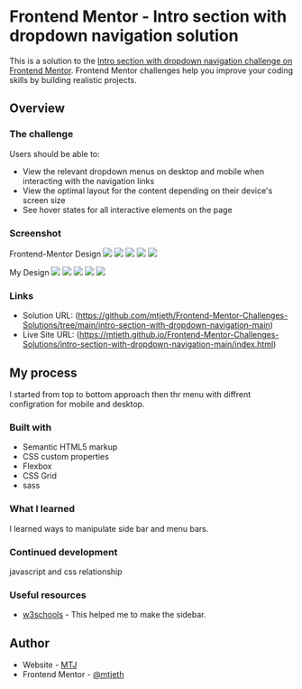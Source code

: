 # Frontend Mentor - Intro section with dropdown navigation solution

This is a solution to the [Intro section with dropdown navigation challenge on Frontend Mentor](https://www.frontendmentor.io/challenges/intro-section-with-dropdown-navigation-ryaPetHE5). Frontend Mentor challenges help you improve your coding skills by building realistic projects. 

## Overview

### The challenge

Users should be able to:

- View the relevant dropdown menus on desktop and mobile when interacting with the navigation links
- View the optimal layout for the content depending on their device's screen size
- See hover states for all interactive elements on the page

### Screenshot

Frontend-Mentor Design
![](./orginal_design/active-states.jpg)
![](./orginal_design/desktop-design.jpg)
![](./orginal_design/mobile-design.jpg)
![](./orginal_design/mobile-menu-collapsed.jpg)
![](./orginal_design/mobile-menu-expanded.jpg)

My Design
![](./my_design/active-states.jpg)
![](./my_design/desktop-design.jpg)
![](./my_design/mobile-design.jpg)
![](./my_design/mobile-menu-collapsed.jpg)
![](./my_design/mobile-menu-expanded.jpg)


### Links

- Solution URL: (https://github.com/mtjeth/Frontend-Mentor-Challenges-Solutions/tree/main/intro-section-with-dropdown-navigation-main)
- Live Site URL: (https://mtjeth.github.io/Frontend-Mentor-Challenges-Solutions/intro-section-with-dropdown-navigation-main/index.html)

## My process
I started from top to bottom approach then thr menu with diffrent configration for mobile and desktop.

### Built with

- Semantic HTML5 markup
- CSS custom properties
- Flexbox
- CSS Grid
- sass 

### What I learned

I learned ways to manipulate side bar and menu bars.

### Continued development

javascript and css relationship

### Useful resources

- [w3schools](https://www.w3schools.com/) - This helped me to make the sidebar.

## Author

- Website - [MTJ](https://www.mtjeth.com)
- Frontend Mentor - [@mtjeth](https://www.frontendmentor.io/profile/mtjeth)

